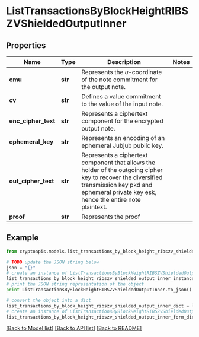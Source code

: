 # ListTransactionsByBlockHeightRIBSZVShieldedOutputInner


## Properties
Name | Type | Description | Notes
------------ | ------------- | ------------- | -------------
**cmu** | **str** | Represents the 𝑢-coordinate of the note commitment for the output note. | 
**cv** | **str** | Defines a value commitment to the value of the input note. | 
**enc_cipher_text** | **str** | Represents a ciphertext component for the encrypted output note. | 
**ephemeral_key** | **str** | Represents an encoding of an ephemeral Jubjub public key. | 
**out_cipher_text** | **str** | Represents a ciphertext component that allows the holder of the outgoing cipher key to recover the diversified transmission key pkd and ephemeral private key esk, hence the entire note plaintext. | 
**proof** | **str** | Represents the proof | 

## Example

```python
from cryptoapis.models.list_transactions_by_block_height_ribszv_shielded_output_inner import ListTransactionsByBlockHeightRIBSZVShieldedOutputInner

# TODO update the JSON string below
json = "{}"
# create an instance of ListTransactionsByBlockHeightRIBSZVShieldedOutputInner from a JSON string
list_transactions_by_block_height_ribszv_shielded_output_inner_instance = ListTransactionsByBlockHeightRIBSZVShieldedOutputInner.from_json(json)
# print the JSON string representation of the object
print ListTransactionsByBlockHeightRIBSZVShieldedOutputInner.to_json()

# convert the object into a dict
list_transactions_by_block_height_ribszv_shielded_output_inner_dict = list_transactions_by_block_height_ribszv_shielded_output_inner_instance.to_dict()
# create an instance of ListTransactionsByBlockHeightRIBSZVShieldedOutputInner from a dict
list_transactions_by_block_height_ribszv_shielded_output_inner_form_dict = list_transactions_by_block_height_ribszv_shielded_output_inner.from_dict(list_transactions_by_block_height_ribszv_shielded_output_inner_dict)
```
[[Back to Model list]](../README.md#documentation-for-models) [[Back to API list]](../README.md#documentation-for-api-endpoints) [[Back to README]](../README.md)


